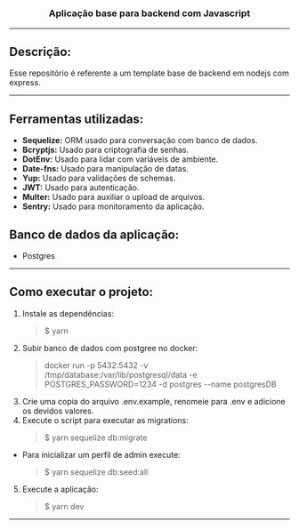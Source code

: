 <h1 align="center">

<h3 align="center">
  Aplicação base para backend com Javascript
</h3>
</h1>

---

## Descrição:

Esse repositório é referente a um template base de backend em nodejs com express.

---

## Ferramentas utilizadas:

- **Sequelize:** ORM usado para conversação com banco de dados.
- **Bcryptjs:** Usado para criptografia de senhas.
- **DotEnv:** Usado para lidar com variáveis de ambiente.
- **Date-fns:** Usado para manipulação de datas.
- **Yup:** Usado para validações de schemas.
- **JWT:** Usado para autenticação.
- **Multer:** Usado para auxiliar o upload de arquivos.
- **Sentry:** Usado para monitoramento da aplicação.



## Banco de dados da aplicação:

- Postgres

---

## Como executar o projeto:

1. Instale as dependências:
   > \$ yarn
2. Subir banco de dados com postgree no docker:
   > docker run -p 5432:5432 -v /tmp/database:/var/lib/postgresql/data -e POSTGRES_PASSWORD=1234 -d postgres --name postgresDB
3. Crie uma copia do arquivo .env.example, renomeie para .env e adicione os devidos valores.
4. Execute o script para executar as migrations:
   > \$ yarn sequelize db:migrate

- Para inicializar um perfil de admin execute:
  > \$ yarn sequelize db:seed:all

5. Execute a aplicação:
   > \$ yarn dev

---
